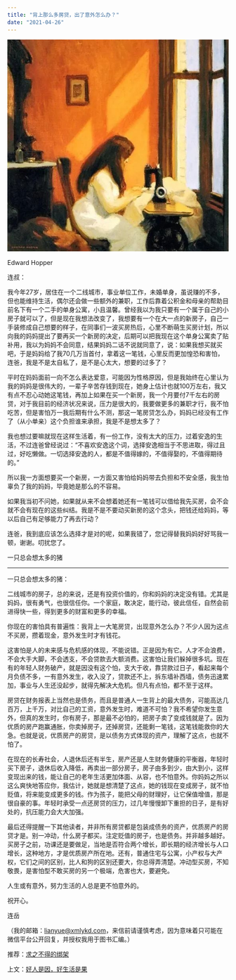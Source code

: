 ```yaml
---
title: "背上那么多房贷，出了意外怎么办？"
date: "2021-04-26"
---
```


![连岳文章](images/连岳文章picture-26.jpg)

Edward Hopper

  

连叔：

  

我今年27岁，居住在一个二线城市，事业单位工作，未婚单身，虽说赚的不多，但也能维持生活，偶尔还会做一些额外的兼职，工作后靠着公积金和母亲的帮助目前名下有一个二手的单身公寓，小且温馨。曾经我以为我只要有一个属于自己的小房子就可以了，但是现在我想法改变了，我想要有一个在大一点的新房子，自己一手装修成自己想要的样子，在同事们一波买房热后，心里不断萌生买房计划，所以向我的妈妈提出了要再买一个新房的决定，后期可以把我现在这个单身公寓卖了贴补用，我以为妈妈不会同意，结果妈妈二话不说就同意了，说：如果我想买就买吧，于是妈妈给了我70几万当首付，拿着这一笔钱，心里反而更加惶恐和害怕，连爸，我是不是太自私了，是不是心太大，想要的过多了？

  

平时在妈妈面前一向不怎么表达爱意，可能因为性格原因，但是我始终在心里认为我的妈妈是很伟大的，一辈子辛苦存钱到现在，她身上估计也就100万左右，我又有点不忍心动她这笔钱，再加上如果在买一个新房，我一个月要付7千左右的房贷，对于我目前的经济状况来说，压力是很大的，我要做更多的兼职才行，我不怕吃苦，但是害怕万一我后期有什么不测，那这一笔房贷怎么办，妈妈已经没有工作了（从小单亲）这个负担谁来承担，我是不是想太多了？

  

我也想过要嘛就现在这样生活着，有一份工作，没有太大的压力，过着安逸的生活，不过连爸曾经说过：“不喜欢安逸这个词，选择安逸相当于不思进取，得过且过，好吃懒做。一切选择安逸的人，都是不值得嫁的，不值得娶的，不值得期待的。”

  

所以我一方面想要买一个新房，一方面又害怕给妈妈带去负担和不安全感，我生怕辜负了我的妈妈，毕竟她是那么的不容易。

  

如果我当初不问她，如果就从来不会想着她还有一笔钱可以借给我先买房，会不会就不会有现在的这些纠结。我是不是不要动买新房的这个念头，把钱还给妈妈，等以后自己有足够能力了再去行动？

  

连爸，我到底应该怎么选择才是对的呢，如果我错了，您记得替我妈妈好好骂我一顿，谢谢。叨扰您了。

  

一只总会想太多的猪

  

* * *

  

一只总会想太多的猪：

  

二线城市的房子，总的来说，还是有投资价值的，你和妈妈的决定没有错。尤其是妈妈，很有勇气，也很信任你。一个家庭，敢决定，能行动，彼此信任，自然会前进得快一些，得到更多的财富和更多的幸福。

  

你现在的害怕具有普遍性：我背上一大笔房贷，出现意外怎么办？不少人因为这点不买房，攒着现金，意外发生时才有钱花。

  

这害怕是人的未来感与危机感的体现，不能说错。正是因为有它。人才不会浪费，不会大手大脚，不会透支，不会贷款去大额消费。这害怕让我们躲掉很多坑。现在有的年轻人财务破产，就是因没有这个怕，支大于收，靠贷款过日子，看起来每个月负债不多，一有意外发生，收入没了，贷款还不上，拆东墙补西墙，债务迅速累加，事业与人生还没起步，就得先解决大危机。但凡有点怕，都不至于这样。

  

房贷在财务报表上当然也是债务，而且是普通人一生背上的最大债务，可能高达几百万，上千万，对比自己的工资，意外发生时，难道不可怕？我不希望你发生意外，但真的发生时，你有房子，那是最不必怕的，把房子卖了变成钱就是了。因为优质的房产跑赢通胀，你卖掉房子，还掉房贷，还能剩一笔钱，这笔钱能救你的大急。也就是说，优质房产的房贷，是以债务方式体现的资产，理解了这点，也就不怕了。

  

在现在的长寿社会，人退休后还有半生，房产还是人生财务健康的平衡器，年轻时买下房子，退休后收入降低，再卖出一部分房子，房子由多到少，由大到小，这样变现出来的钱，能让自己的老年生活更加体面、从容，也不怕意外。你妈妈之所以这么爽快地答应你，我估计，她就是想清楚了这点，她的钱现在变成房子，就不怕贬值，将来能变成更多的钱。作为孩子，能把父母的财理好，让它保值增值，那是很自豪的事。年轻时承受一点还房贷的压力，过几年慢慢卸下重担的日子，是有好处的，抗压能力会大大加强。

  

最后还得提醒一下其他读者，并非所有房贷都是包装成债务的资产，优质房产的房贷才是。别一冲动，什么房子都买。注定贬值的房子，也是债务。并非越多越好。买房子之前，功课还是要做足，当地是否符合两个增长，即长期的经济增长与人口增长，这种地方，才是优质房产所在地。还有，普通住宅与公寓，小产权与大产权，它们之间的区别，比人和狗的区别还要大，你总得弄清楚。冲动型买房，不知敬畏，是害怕型不敢买房的另一个极端，危害也大，要避免。

  

人生或有意外，努力生活的人总是更不怕意外的。

  

祝开心。

  

连岳

  

（我的邮箱：lianyue@xmlykd.com，来信前请谨慎考虑，因为意味着只可能在微信平台公开回复，并授权我用于图书汇编。）

推荐：[求之不得的绑架](http://mp.weixin.qq.com/s?__biz=MjM5NDU0Mjk2MQ==&mid=2651633404&idx=1&sn=463a9138d70cbd0d36d1b18b511d9e18&chksm=bd7e32e28a09bbf455b89c5dead575d43212813fc1b52ad65dbf8ad850c7bc970a2d71d17574&scene=21#wechat_redirect)  

上文：[好人是因，好生活是果](http://mp.weixin.qq.com/s?__biz=MjM5NDU0Mjk2MQ==&mid=2651700615&idx=1&sn=e1d44b4fe3ab437dbba4054b947ff7d6&chksm=bd7f39998a08b08f46615167004fa642ec18067f84bddb0fe0e125dc105a2cc6111955b621c3&scene=21#wechat_redirect)
